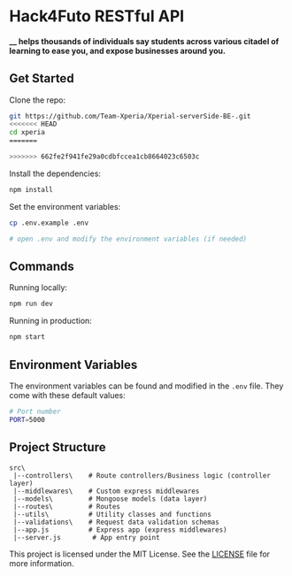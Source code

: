 # Hack4Futo RESTful API

#### \_\_ helps thousands of individuals say students across various citadel of learning to ease you, and expose businesses around you.

## Get Started

Clone the repo:

```bash
git https://github.com/Team-Xperia/Xperial-serverSide-BE-.git
<<<<<<< HEAD
cd xperia
=======

>>>>>>> 662fe2f941fe29a0cdbfccea1cb8664023c6503c
```

Install the dependencies:

```bash
npm install
```

Set the environment variables:

```bash
cp .env.example .env

# open .env and modify the environment variables (if needed)
```

## Commands

Running locally:

```bash
npm run dev
```

Running in production:

```bash
npm start
```

## Environment Variables

The environment variables can be found and modified in the `.env` file. They come with these default values:

```bash
# Port number
PORT=5000

```

## Project Structure

```
src\
 |--controllers\    # Route controllers/Business logic (controller layer)
 |--middlewares\    # Custom express middlewares
 |--models\         # Mongoose models (data layer)
 |--routes\         # Routes
 |--utils\          # Utility classes and functions
 |--validations\    # Request data validation schemas
 |--app.js          # Express app (express middlewares)
 |--server.js        # App entry point
```

This project is licensed under the MIT License. See the [LICENSE](https://opensource.org/licenses/MIT) file for more information.
